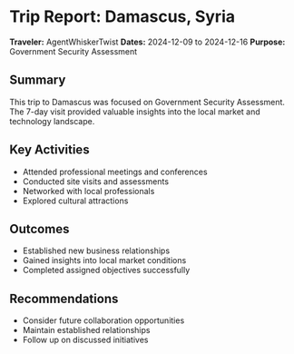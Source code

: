 # Trip Report: Damascus, Syria

**Traveler:** AgentWhiskerTwist
**Dates:** 2024-12-09 to 2024-12-16
**Purpose:** Government Security Assessment

## Summary
This trip to Damascus was focused on Government Security Assessment. The 7-day visit provided valuable insights into the local market and technology landscape.

## Key Activities
- Attended professional meetings and conferences
- Conducted site visits and assessments
- Networked with local professionals
- Explored cultural attractions

## Outcomes
- Established new business relationships
- Gained insights into local market conditions
- Completed assigned objectives successfully

## Recommendations
- Consider future collaboration opportunities
- Maintain established relationships
- Follow up on discussed initiatives
